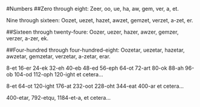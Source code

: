 #Numbers
##Zero through eight:
Zeer, oo, ue, ha, aw, gem, ver, a, et.

Nine through sixteen:
Oozet, uezet, hazet, awzet, gemzet, verzet, a-zet, er.

##Sixteen through twenty-foure:
Oozer, uezer, hazer, awzer, gemzer, verzer, a-zer, ek.

##Four-hundred through four-hundred-eight:
Oozetar, uezetar, hazetar, awzetar, gemzetar, verzetar, a-zetar, erar.


8-et
16-er
24-ek
32-eh
40-eb
48-ed
56-eph
64-ot
72-art
80-ok
88-ah
96-ob
104-od
112-oph
120-ight
et cetera...

8-et
64-ot
120-ight
176-at
232-oot
228-oht
344-eat
400-ar
et cetera...

400-etar,
792-etqu,
1184-et-a,
et cetera...
